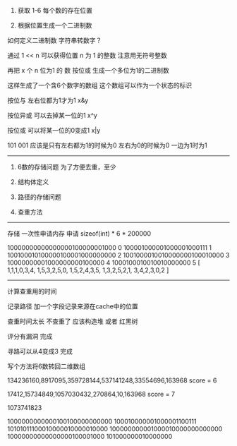 1. 获取 1-6 每个数的存在位置 

2. 根据位置生成一个二进制数 

如何定义二进制数 字符串转数字？

通过 1 << n  可以获得位置 n 为 1 的整数  注意用无符号整数

再把 x 个 n 位为1 的 数  按位或  生成一个多位为1的二进制数

这样生成了一个含6个数字的数组 这个数组可以作为一个状态的标识

按位与 左右位都为1才为1  x&y

按位异或  可以去掉某一位的1 x^y

按位或 可以将某一位的0变成1 x|y

101 001  应该是只有左右都为1的时候为0 左右为0的时候为0 一边为1时为1 


------------------

1. 6数的存储问题  为了方便去重，至少

2. 结构体定义

3. 路径的存储问题

4. 查重方法


-----


存储 一次性申请内存  申请 sizeof(int) * 6 * 200000




 10000000000000000100000001000     0
      100001000001000001000111     1
100100010100000100001000000000     2
  1001000010010000000100010000     3
    10000000001000000000100000     4
        1000100010010010000000     5
[
    1,1,1,0,3,4,
    1,5,3,2,5,0,
    1,5,2,4,3,5,
    1,3,2,5,2,1,
    3,4,2,3,0,2
]


--------------

计算查重用的时间




记录路径  加一个字段记录来源在cache中的位置

查重时间太长  不查重了 应该构造堆  或者 红黑树

评分有漏洞  完成

寻路可以从4变成3  完成


写个方法将6数转回二维数组

134236160,8917095,359728144,537141248,33554696,163968   score = 6

17412,15734849,1057030432,270864,10,163968              score = 7

1073741823

  1000000000000100100000000000
      100010000001000001100111
 10101011100010000010000010000
100000000001000010000000000000
    10000000000000000100001000
            101000000010000000